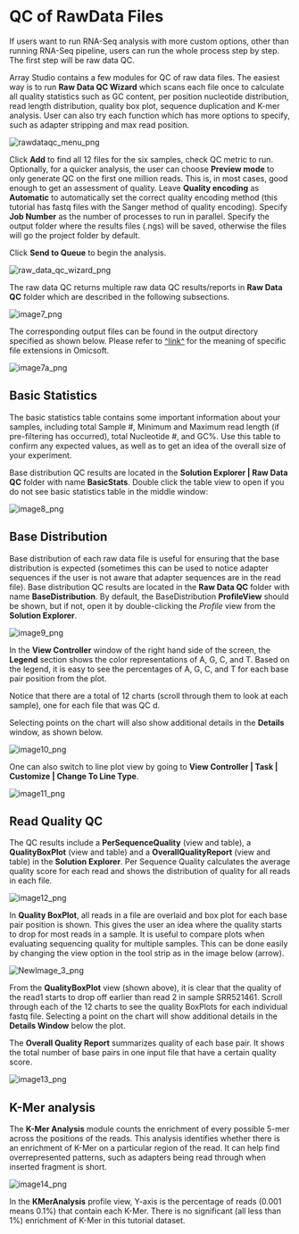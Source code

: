 # QC of RawData Files

If users want to run RNA-Seq analysis with more custom options, other than running RNA-Seq pipeline, users can run the whole process step by step. The first step will be raw data QC.

Array Studio contains a few modules for QC of raw data files. The easiest way is to run **Raw Data QC Wizard** which scans each file once to calculate all quality statistics such as GC content, per position nucleotide distribution, read length distribution, quality box plot, sequence duplication and K-mer analysis. User can also try each function which has more options to specify, such as adapter stripping and max read position.

![rawdataqc_menu_png](images/rawdataqc_menu.png)

Click **Add** to find all 12 files for the six samples, check QC metric to run. Optionally, for a quicker analysis, the user can choose **Preview mode** to only generate QC on the first one million reads. This is, in most cases, good enough to get an assessment of quality. Leave **Quality encoding** as **Automatic** to automatically set the correct quality encoding method (this tutorial has fastq files with the Sanger method of quality encoding). Specify **Job Number** as the number of processes to run in parallel. Specify the output folder where the results files (.ngs) will be saved, otherwise the files will go the project folder by default.

Click **Send to Queue** to begin the analysis.

![raw_data_qc_wizard_png](images/raw_data_qc_wizard.png)

The raw data QC returns multiple raw data QC results/reports in **Raw Data QC** folder which are described in the following subsections.

![image7_png](images/image7.png)

The corresponding output files can be found in the output directory specified as shown below. Please refer to [^link^](http://www.arrayserver.com/wiki/index.php?title=SummaryType ) for the meaning of specific file extensions in Omicsoft.

![image7a_png](images/image7a.png)

## Basic Statistics

The basic statistics table contains some important information about your samples, including total Sample #, Minimum and Maximum read length (if pre-filtering has occurred), total Nucleotide #, and GC%. Use this table to confirm any expected values, as well as to get an idea of the overall size of your experiment.

Base distribution QC results are located in the **Solution Explorer | Raw Data QC** folder with name **BasicStats**. Double click the table view to open if you do not see basic statistics table in the middle window:

![image8_png](images/image8.png)

## Base Distribution

Base distribution of each raw data file is useful for ensuring that the base distribution is expected (sometimes this can be used to notice adapter sequences if the user is not aware that adapter sequences are in the read file). Base distribution QC results are located in the **Raw Data QC** folder with name **BaseDistribution**.
By default, the BaseDistribution **ProfileView** should be shown, but if not, open it by double-clicking the *Profile* view from the **Solution Explorer**.

![image9_png](images/image9.png)

In the **View Controller** window of the right hand side of the screen, the **Legend** section shows the color representations of A, G, C, and T. Based on the legend, it is easy to see the percentages of A, G, C, and T for each base pair position from the plot.

Notice that there are a total of 12 charts (scroll through them to look at each sample), one for each file that was QC d.

Selecting points on the chart will also show additional details in the **Details** window, as shown below.

![image10_png](images/image10.png)

One can also switch to line plot view by going to **View Controller | Task | Customize | Change To Line Type**.

![image11_png](images/image11.png)

## Read Quality QC

The QC results include a **PerSequenceQuality** (view and table), a **QualityBoxPlot** (view and table) and a **OverallQualityReport** (view and table) in the **Solution Explorer**.
Per Sequence Quality calculates the average quality score for each read and shows the distribution of quality for all reads in each file.

![image12_png](images/image12.png)

In **Quality BoxPlot**, all reads in a file are overlaid and box plot for each base pair position is shown.
This gives the user an idea where the quality starts to drop for most reads in a sample. It is useful to compare plots when evaluating sequencing quality for multiple samples. This can be done easily by changing the view option in the tool strip as in the image below (arrow).

![NewImage_3_png](images/201510-3.png)

From the **QualityBoxPlot** view (shown above), it is clear that the quality of the read1 starts to drop off earlier than read 2 in sample SRR521461. Scroll through each of the 12 charts to see the quality BoxPlots for each individual fastq file. Selecting a point on the chart will show additional details in the **Details Window** below the plot.

The **Overall Quality Report** summarizes quality of each base pair. It shows the total number of base pairs in one input file that have a certain quality score.

![image13_png](images/image13a.png)

## K-Mer analysis

The **K-Mer Analysis** module counts the enrichment of every possible 5-mer across the positions of the reads.
This analysis identifies whether there is an enrichment of K-Mer on a particular region of the read. It can help find overrepresented patterns, such as adapters being read through when inserted fragment is short.

![image14_png](images/image14.png)

In the **KMerAnalysis** profile view, Y-axis is the percentage of reads (0.001 means 0.1%) that contain each K-Mer. There is no significant (all less than 1%) enrichment of K-Mer in this tutorial dataset.
